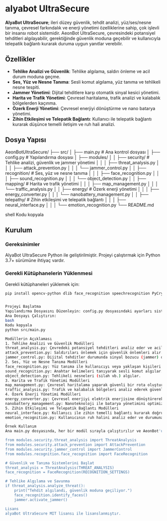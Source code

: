 # alyabot UltraSecure

**AlyaBot UltraSecure**; ileri düzey güvenlik, tehdit analizi, yüz/ses/nesne tanıma, çevresel farkındalık ve enerji yönetimi özelliklerine sahip, çok işlevli bir insansı robot sistemidir. AeonBot UltraSecure, çevresindeki potansiyel tehditleri algılayabilir, gerektiğinde güvenlik moduna geçebilir ve kullanıcıyla telepatik bağlantı kurarak duruma uygun yanıtlar verebilir.

## Özellikler

- **Tehlike Analizi ve Güvenlik**: Tehlike algılama, saldırı önleme ve acil durum moduna geçme.
- **Ses, Yüz ve Nesne Tanıma**: Sesli komut algılama, yüz tanıma ve tehlikeli nesne tespiti.
- **Jammer Yönetimi**: Dijital tehditlere karşı otomatik sinyal kesici yönetimi.
- **Harita ve Trafik Yönetimi**: Çevresel haritalama, trafik analizi ve kalabalık bölgelerden kaçınma.
- **Özerk Enerji Yönetimi**: Çevresel enerjiyi dönüştürme ve nano batarya yönetimi.
- **Zihin Etkileşimi ve Telepatik Bağlantı**: Kullanıcı ile telepatik bağlantı kurarak düşünce temelli iletişim ve ruh hali analizi.

## Dosya Yapısı

AeonBotUltraSecure/ ├── src/ │ ├── main.py # Ana kontrol dosyası │ ├── config.py # Yapılandırma dosyası │ ├── modules/ │ │ ├── security/ # Tehlike analizi, güvenlik ve jammer yönetimi │ │ │ ├── threat_analysis.py │ │ │ ├── attack_prevention.py │ │ │ └── jammer_control.py │ │ ├── recognition/ # Ses, yüz ve nesne tanıma │ │ │ ├── face_recognition.py │ │ │ ├── sound_recognition.py │ │ │ └── object_detection.py │ │ ├── mapping/ # Harita ve trafik yönetimi │ │ │ ├── map_management.py │ │ │ └── traffic_analysis.py │ │ ├── energy/ # Özerk enerji yönetimi │ │ │ ├── energy_converter.py │ │ │ └── nanobattery_management.py │ │ ├── telepathy/ # Zihin etkileşimi ve telepatik bağlantı │ │ │ ├── neural_interface.py │ │ │ └── emotion_recognition.py └── README.md

shell
Kodu kopyala

## Kurulum

### Gereksinimler

AlyaBot UltraSecure Python ile geliştirilmiştir. Projeyi çalıştırmak için Python 3.7+ sürümüne ihtiyaç vardır.

### Gerekli Kütüphanelerin Yüklenmesi

Gerekli kütüphaneleri yüklemek için:
```bash
pip install opencv-python dlib face_recognition speechrecognition PyCrypto


Projeyi Başlatma
Yapılandırma Dosyasını Düzenleyin: config.py dosyasındaki ayarları sisteminize uygun olarak güncelleyin.
Ana Dosyayı Çalıştırın:
bash
Kodu kopyala
python src/main.py

Modüllerin Açıklaması
1. Tehlike Analizi ve Güvenlik Modülleri
threat_analysis.py: Çevredeki potansiyel tehditleri analiz eder ve acil durum moduna geçer.
attack_prevention.py: Saldırıları önlemek için güvenlik önlemleri alır.
jammer_control.py: Dijital tehditler durumunda sinyal bozucu (jammer) devreye girer.
2. Ses, Yüz ve Nesne Tanıma Modülleri
face_recognition.py: Yüz tanıma ile kullanıcıyı veya yaklaşan kişileri tanır.
sound_recognition.py: Anahtar kelimeleri tanıyarak sesli komut algılar.
object_detection.py: Tehlikeli nesneleri (silah vb.) algılar.
3. Harita ve Trafik Yönetimi Modülleri
map_management.py: Çevresel haritalama yaparak güvenli bir rota oluşturur.
traffic_analysis.py: Trafik ve kalabalık bölgeleri analiz ederek güvenli geçiş sağlar.
4. Özerk Enerji Yönetimi Modülleri
energy_converter.py: Çevresel enerjiyi elektrik enerjisine dönüştürerek bataryayı şarj eder.
nanobattery_management.py: Nanoteknoloji ile batarya yönetimini optimize eder.
5. Zihin Etkileşimi ve Telepatik Bağlantı Modülleri
neural_interface.py: Kullanıcı ile zihin temelli bağlantı kurarak doğrudan iletişime geçer.
emotion_recognition.py: Kullanıcının ruh halini analiz eder ve durumuna uygun yanıt verir.

Örnek Kullanım
Ana main.py dosyasında, her bir modül sırayla çalıştırılır ve AeonBot'un çeşitli işlevleri aktif hale getirilir:

from modules.security.threat_analysis import ThreatAnalysis
from modules.security.attack_prevention import AttackPrevention
from modules.security.jammer_control import JammerControl
from modules.recognition.face_recognition import FaceRecognition

# Güvenlik ve Tanıma Sistemlerini Başlat
threat_analysis = ThreatAnalysis(THREAT_ANALYSIS)
face_recognition = FaceRecognition(RECOGNITION_SETTINGS)

# Tehlike Algılama ve Savunma
if threat_analysis.analyze_threat():
    print("Tehdit algılandı, güvenlik moduna geçiliyor.")
    face_recognition.identify_faces()
    jammer.activate_jammer()

Lisans
alyaBot UltraSecure MIT lisansı ile lisanslanmıştır.

